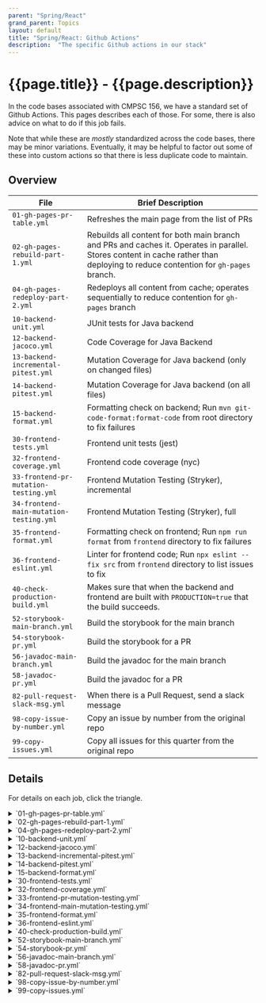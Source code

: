 ```yaml
---
parent: "Spring/React"
grand_parent: Topics
layout: default
title: "Spring/React: Github Actions"
description:  "The specific Github actions in our stack"
---
```


# {{page.title}} - {{page.description}}

In the code bases associated with CMPSC 156, we have a standard set of Github Actions.  This pages describes each of those.  For some, there
is also advice on what to do if this job fails.

Note that while these are *mostly* standardized across the code bases, there may be minor variations.  Eventually, it may be
helpful to factor out some of these into custom actions so that there is less duplicate code to maintain.

## Overview

| File | Brief Description |
|-|-|
| `01-gh-pages-pr-table.yml` | Refreshes the main page from the list of PRs |
| `02-gh-pages-rebuild-part-1.yml` | Rebuilds all content for both main branch and PRs and caches it. Operates in parallel.  Stores content in cache rather than deploying to reduce contention for `gh-pages` branch. |
| `04-gh-pages-redeploy-part-2.yml` | Redeploys all content from cache; operates sequentially to reduce contention for `gh-pages` branch |
| `10-backend-unit.yml` | JUnit tests for Java backend |
| `12-backend-jacoco.yml` | Code Coverage for Java Backend |
| `13-backend-incremental-pitest.yml` | Mutation Coverage for Java backend (only on changed files) |
| `14-backend-pitest.yml` | Mutation Coverage for Java backend (on all files) |
| `15-backend-format.yml` | Formatting check on backend; Run `mvn git-code-format:format-code` from root directory to fix failures |
| `30-frontend-tests.yml` | Frontend unit tests (jest) |
| `32-frontend-coverage.yml` | Frontend code coverage (nyc) |
| `33-frontend-pr-mutation-testing.yml` | Frontend Mutation Testing (Stryker), incremental |
| `34-frontend-main-mutation-testing.yml` | Frontend Mutation Testing (Stryker), full |
| `35-frontend-format.yml` | Formatting check on frontend; Run `npm run format` from `frontend` directory to fix failures |
| `36-frontend-eslint.yml` | Linter for frontend code; Run `npx eslint --fix src` from `frontend` directory to list issues to fix |
| `40-check-production-build.yml` | Makes sure that when the backend and frontend are built with `PRODUCTION=true` that the build succeeds. |
| `52-storybook-main-branch.yml` | Build the storybook for the main branch |
| `54-storybook-pr.yml` | Build the storybook for a PR |
| `56-javadoc-main-branch.yml` | Build the javadoc for the main branch |
| `58-javadoc-pr.yml` | Build the javadoc for a PR |
| `82-pull-request-slack-msg.yml` | When there is a Pull Request, send a slack message |
| `98-copy-issue-by-number.yml` | Copy an issue by number from the original repo |
| `99-copy-issues.yml` | Copy all issues for this quarter from the original repo |

## Details

For details on each job, click the triangle.


<details markdown="1">
<summary markdown="1">
`01-gh-pages-pr-table.yml`
</summary>
Refreshes the main page from the list of PRs.

*If it fails*: Just try rerunning, especially if it fails on the Deploy step.
</details>



<details markdown="1">
<summary markdown="1">`02-gh-pages-rebuild-part-1.yml`</summary>
Rebuilds all content for both main branch and PRs and caches it. Operates in parallel.  Stores content in cache rather than deploying to reduce contention for `gh-pages` branch.

The purpose of this job is to refresh all of the content on the github pages site in the event that the entire site needs to be rebuilt.  Accordingly, it is made up of many smaller jobs.

*If it fails*: Look for which part of it failed, and then consult the advice for the job that's closest in function to the part that failed.  For example, if it failed at the javadoc step, look at the advice about the javadoc jobs (further down on this page.)
</details>



<details markdown="1">
<summary markdown="1">
`04-gh-pages-redeploy-part-2.yml`
</summary>
Redeploys all content from cache; operates sequentially to reduce contention for `gh-pages` branch.

*If it fails*: This one fails often at the Deploy step due to contention for the `gh-pages` branch, so just re-running it often fixes the problem.
</details>



<details markdown="1">
<summary markdown="1">
`10-backend-unit.yml`
</summary>
JUnit tests for Java backend.

*If it fails*: Try running `mvn test` or `mvn clean test` to determine which unit test is failing.  Fix the tests, then run again.
</details>



<details markdown="1">
<summary markdown="1">
`12-backend-jacoco.yml`
</summary>
Code Coverage for Java Backend.

*If it fails*: First, make sure that `mvn test` has a green test suite.  Then try `mvn test jacoco:report` to determine what is failing.  You can also just consult the github pages site for the repo and look under `jacoco` for the PR in question.
</details>



<details markdown="1">
<summary markdown="1">
`13-backend-incremental-pitest.yml`
</summary>
Mutation Coverage for Java backend (only on changed files).

*If it fails*: First, make sure that `mvn test` has a green test suite.  Then try `mvn pitest:mutationCoverage` to determine what is failing.  You can also just consult the github pages site for the repo and look under `pitest` for the PR in question.
</details>



<details markdown="1">
<summary markdown="1">
`14-backend-pitest.yml`
</summary>
Mutation Coverage for Java backend (on all files).

*If it fails*: First, make sure that `mvn test` has a green test suite.  Then try `mvn pitest:mutationCoverage` to determine what is failing.  You can also just consult the github pages site for the repo and look under `pitest` for the PR in question.
</details>



<details markdown="1">
<summary markdown="1">
`15-backend-format.yml`
</summary>
Formatting check on backend.

*If it fails*: Run `mvn git-code-format:format-code` from root directory to fix failures.  Be sure to commit the result.
</details>



<details markdown="1">
<summary markdown="1">
`30-frontend-tests.yml`
</summary>
Frontend unit tests (jest).

*If it fails*: In the frontend directory, run `npm test`. You may need to press `a` to run all tests.  

You also may first need to do these commands if you haven't done them in your `frontend` shell recently:
```
nvm use --lts
npm ci
```
</details>



<details markdown="1">
<summary markdown="1">
`32-frontend-coverage.yml`
</summary>
Frontend code coverage (nyc).


*If it fails*: In the frontend directory, run `npm run coverage`.  

* If tests are failing, fix that first.
* Then address any coverage gaps

You also may first need to do these commands if you haven't done them in your `frontend` shell recently:
```
nvm use --lts
npm ci
```

</details>



<details markdown="1">
<summary markdown="1">
`33-frontend-pr-mutation-testing.yml`
</summary>
Frontend Mutation Testing (Stryker), incremental.

*If it fails*: In the frontend directory, run `npm stryker run`.  

* If tests are failing, fix that first (`npm test`)
* Then address any coverage gaps

You also may first need to do these commands if you haven't done them in your `frontend` shell recently:
```
nvm use --lts
npm ci
```
</details>



<details markdown="1">
<summary markdown="1">
`34-frontend-main-mutation-testing.yml`
</summary>
Frontend Mutation Testing (Stryker), full.
*If it fails*: In the frontend directory, run `npm stryker run`.  

* If tests are failing, fix that first (`npm test`)
* Then address any coverage gaps

You also may first need to do these commands if you haven't done them in your `frontend` shell recently:
```
nvm use --lts
npm ci
```
</details>



<details markdown="1">
<summary markdown="1">
`35-frontend-format.yml`
</summary>
Formatting check on frontend;

*If it fails*:  Run `npm run format` from `frontend` directory to fix problems.  Be sure to commit the result.

You also may first need to do these commands if you haven't done them in your `frontend` shell recently:
```
nvm use --lts
npm ci
```
</details>



<details markdown="1">
<summary markdown="1">
`36-frontend-eslint.yml`
</summary>
Linter for frontend code;

*If it fails*:  Run `npx eslint --fix src` from `frontend` directory to list issues to fix.

You also may first need to do these commands if you haven't done them in your `frontend` shell recently:
```
nvm use --lts
npm ci
```

</details>



<details markdown="1">
<summary markdown="1">
`40-check-production-build.yml`
</summary>
Makes sure that when the backend and frontend are built with `PRODUCTION=true` that the build succeeds.

*If it fails*: Try running the following command from the top level directory, which should produce the same
result as the failing CI/CD run:

```
PRODUCTION=true mvn spring-boot:run
```

Determine what is failing, and fix it.

</details>



<details markdown="1">
<summary markdown="1">
`52-storybook-main-branch.yml`
</summary>
Build the storybook for the main branch.

*If it fails*: From the frontend directory, use: `npm run storybook`.  The Storybook should appear on <http://localhost:6006>.  Determine the problems, and fix them.

</details>



<details markdown="1">
<summary markdown="1">
`54-storybook-pr.yml`
</summary>
Build the storybook for a PR.

*If it fails*: From the frontend directory, use: `npm run storybook`.  The Storybook should appear on <http://localhost:6006>.  Determine the problems, and fix them.

</details>



<details markdown="1">
<summary markdown="1">
`56-javadoc-main-branch.yml`
</summary>
Build the javadoc for the main branch.

*If it fails*: From the root directory, run `mvn javadoc:javadoc`.  Look for the errors and fix them.
</details>



<details markdown="1">
<summary markdown="1">
`58-javadoc-pr.yml`
</summary>
Build the javadoc for a PR.

*If it fails*: From the root directory, run `mvn javadoc:javadoc`.  Look for the errors and fix them.
</details>



<details markdown="1">
<summary markdown="1">
`82-pull-request-slack-msg.yml`
</summary>
When there is a Pull Request, send a slack message.

*If it fails*: This is typically something fixed by the staff, so report issues to the staff via the course slack.

Staff: Check that the organization level environment variables are set properly.
</details>



<details markdown="1">
<summary markdown="1">
`98-copy-issue-by-number.yml`
</summary>
Copy an issue by number from the original repo.

*If it fails*: This is typically something fixed by the staff, so report issues to the staff via the course slack.
</details>



<details markdown="1">
<summary markdown="1">
`99-copy-issues.yml`
</summary>
Copy all issues for this quarter from the original repo.

*If it fails*: This is typically something fixed by the staff, so report issues to the staff via the course slack.
</details>




